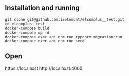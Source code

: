 ## Installation and running

```
git clone git@github.com:icetomcat/elcomplus__test.git
cd elcomplus__test
docker-compose build
docker-compose up -d
docker-compose exec api npm run typeorm migration:run
docker-compose exec api npm run seed
```
## Open
https://localhost
http://localhost:4000

